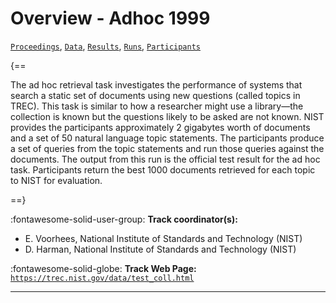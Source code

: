 # Overview - Adhoc 1999

[`Proceedings`](./proceedings.md), [`Data`](./data.md), [`Results`](./results.md), [`Runs`](./runs.md), [`Participants`](./participants.md)

{==

The ad hoc retrieval task investigates the performance of systems that search a static set of documents using new questions (called topics in TREC). This task is similar to how a researcher might use a library—the collection is known but the questions likely to be asked are not known. NIST provides the participants approximately 2 gigabytes worth of documents and a set of 50 natural language topic statements. The participants produce a set of queries from the topic statements and run those queries against the documents. The output from this run is the official test result for the ad hoc task. Participants return the best 1000 documents retrieved for each topic to NIST for evaluation.

==}

:fontawesome-solid-user-group: **Track coordinator(s):**

- E. Voorhees, National Institute of Standards and Technology (NIST) 
- D. Harman, National Institute of Standards and Technology (NIST) 

:fontawesome-solid-globe: **Track Web Page:** [`https://trec.nist.gov/data/test_coll.html`](https://trec.nist.gov/data/test_coll.html) 

---

